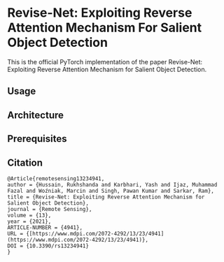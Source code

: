 # Revise-Net: Exploiting Reverse Attention Mechanism For Salient Object Detection

This is the official PyTorch implementation of the paper Revise-Net: Exploiting Reverse Attention Mechanism for Salient Object Detection.

## Usage

## Architecture

## Prerequisites

## Citation
```
@Article{remotesensing13234941,
author = {Hussain, Rukhshanda and Karbhari, Yash and Ijaz, Muhammad Fazal and Woźniak, Marcin and Singh, Pawan Kumar and Sarkar, Ram},
title = {Revise-Net: Exploiting Reverse Attention Mechanism for Salient Object Detection},
journal = {Remote Sensing},
volume = {13},
year = {2021}, 
ARTICLE-NUMBER = {4941},
URL = {[https://www.mdpi.com/2072-4292/13/23/4941](https://www.mdpi.com/2072-4292/13/23/4941)},
DOI = {10.3390/rs13234941}
}
```
 
